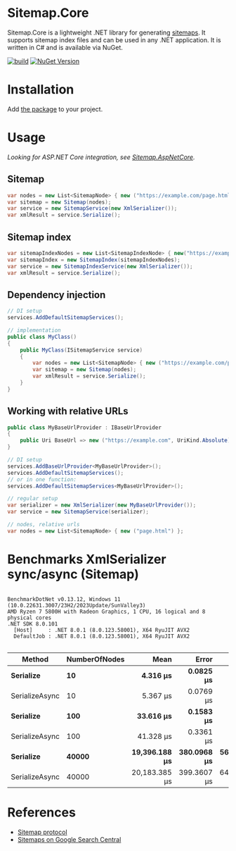 Sitemap.Core
=============
Sitemap.Core is a lightweight .NET library for generating [sitemaps](https://www.sitemaps.org/). It supports sitemap index files and can be used in any .NET application. It is written in C# and is available via NuGet.

[![build](https://github.com/marthijn/Sitemap.Core/actions/workflows/build.yml/badge.svg)](https://github.com/marthijn/Sitemap.Core/actions/workflows/build.yml)
[![NuGet Version](https://img.shields.io/nuget/v/Sitemap.Core)](https://www.nuget.org/packages/Sitemap.Core/)

# Installation
Add [the package](https://www.nuget.org/packages/Sitemap.Core/) to your project.

# Usage
_Looking for ASP.NET Core integration, see [Sitemap.AspNetCore](https://github.com/marthijn/Sitemap.AspNetCore)._
## Sitemap
```csharp
var nodes = new List<SitemapNode> { new ("https://example.com/page.html") };
var sitemap = new Sitemap(nodes);
var service = new SitemapService(new XmlSerializer());
var xmlResult = service.Serialize();
```

## Sitemap index
```csharp
var sitemapIndexNodes = new List<SitemapIndexNode> { new("https://example.com/sitemap-1.xml") };
var sitemapIndex = new SitemapIndex(sitemapIndexNodes);
var service = new SitemapIndexService(new XmlSerializer());
var xmlResult = service.Serialize();
```

## Dependency injection
```csharp
// DI setup
services.AddDefaultSitemapServices();

// implementation
public class MyClass()
{
    public MyClass(ISitemapService service)
    {
        var nodes = new List<SitemapNode> { new ("https://example.com/page.html") };
        var sitemap = new Sitemap(nodes);
        var xmlResult = service.Serialize();
    }
}    
```

## Working with relative URLs
```csharp
public class MyBaseUrlProvider : IBaseUrlProvider
{
    public Uri BaseUrl => new ("https://example.com", UriKind.Absolute);
}

// DI setup
services.AddBaseUrlProvider<MyBaseUrlProvider>();
services.AddDefaultSitemapServices();
// or in one function:
services.AddDefaultSitemapServices<MyBaseUrlProvider>();

// regular setup
var serializer = new XmlSerializer(new MyBaseUrlProvider());
var service = new SitemapService(serializer);

// nodes, relative urls
var nodes = new List<SitemapNode> { new ("page.html") };
```

# Benchmarks XmlSerializer sync/async (Sitemap)
```

BenchmarkDotNet v0.13.12, Windows 11 (10.0.22631.3007/23H2/2023Update/SunValley3)
AMD Ryzen 7 5800H with Radeon Graphics, 1 CPU, 16 logical and 8 physical cores
.NET SDK 8.0.101
  [Host]     : .NET 8.0.1 (8.0.123.58001), X64 RyuJIT AVX2
  DefaultJob : .NET 8.0.1 (8.0.123.58001), X64 RyuJIT AVX2


```
| Method         | NumberOfNodes | Mean          | Error       | StdDev      |
|--------------- |-------------- |--------------:|------------:|------------:|
| **Serialize**      | **10**            |      **4.316 μs** |   **0.0825 μs** |   **0.0772 μs** |
| SerializeAsync | 10            |      5.367 μs |   0.0769 μs |   0.0681 μs |
| **Serialize**      | **100**           |     **33.616 μs** |   **0.1583 μs** |   **0.1480 μs** |
| SerializeAsync | 100           |     41.328 μs |   0.3361 μs |   0.3144 μs |
| **Serialize**      | **40000**         | **19,396.188 μs** | **380.0968 μs** | **568.9109 μs** |
| SerializeAsync | 40000         | 20,183.385 μs | 399.3607 μs | 644.8931 μs |

# References
- [Sitemap protocol](https://www.sitemaps.org/protocol.html)
- [Sitemaps on Google Search Central](https://developers.google.com/search/docs/crawling-indexing/sitemaps/overview)
